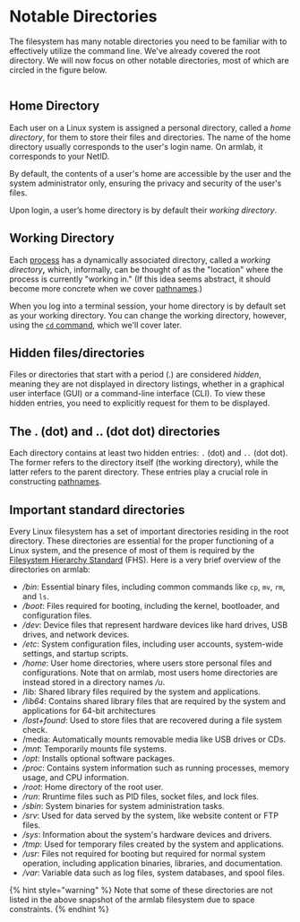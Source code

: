 # Notable Directories

The filesystem has many notable directories you need to be familiar with to effectively utilize the command line. We've already covered the root directory. We will now focus on other notable directories, most of which are circled in the figure below.

<figure><img src="https://lh4.googleusercontent.com/BheXyNU0t154mGoTPcX5POBMs60EjSzSdkn4LJezjzPwmA2I4ABbsnOBp3Errnc2t11JstAjl_JbDticzMOhV42yBJ5OMRF5ZyogG0grk_UKCEIFQ_M3rw1P0LazjLliGXaC6lr9QKD2yRIkupm5j50" alt=""><figcaption></figcaption></figure>

## Home Directory

Each user on a Linux system is assigned a personal directory, called a _home directory_, for them to store their files and directories. The name of the home directory usually corresponds to the user's login name. On armlab, it corresponds to your NetID.

By default, the contents of a user's home are accessible by the user and the system administrator only, ensuring the privacy and security of the user's files.

Upon login, a user’s home directory is by default their _working directory_.

## Working Directory

Each [process](../../appendices/operating-systems/process.md) has a dynamically associated directory, called a _working directory_**,** which, informally, can be thought of as the "location" where the process is currently "working in." (If this idea seems abstract, it should become more concrete when we cover [pathnames](pathnames.md).)

When you log into a terminal session, your home directory is by default set as your working directory. You can change the working directory, however, using the [`cd` command](../../bash/navigating-the-filesystem/cd-change-working-directory.md), which we'll cover later.

## Hidden files/directories

Files or directories that start with a period (.) are considered _hidden_, meaning they are not displayed in directory listings, whether in a graphical user interface (GUI) or a command-line interface (CLI). To view these hidden entries, you need to explicitly request for them to be displayed.&#x20;

## The . (dot) and .. (dot dot) directories

Each directory contains at least two hidden entries: `.` (dot) and `..` (dot dot). The former refers to the directory itself (the working directory), while the latter refers to the parent directory. These entries play a crucial role in constructing [pathnames](pathnames.md).

## Important standard directories

Every Linux filesystem has a set of important directories residing in the root directory. These directories are essential for the proper functioning of a Linux system, and the presence of most of them is required by the [Filesystem Hierarchy Standard](https://refspecs.linuxfoundation.org/FHS\_3.0/fhs/index.html) (FHS). Here is a very brief overview of the directories on armlab:

* _/bin_: Essential binary files, including common commands like `cp`, `mv`, `rm`, and `ls`.
* _/boot_: Files required for booting, including the kernel, bootloader, and configuration files.
* _/dev_: Device files that represent hardware devices like hard drives, USB drives, and network devices.
* _/etc_: System configuration files, including user accounts, system-wide settings, and startup scripts.
* _/home_: User home directories, where users store personal files and configurations. Note that on armlab, most users home directories are instead stored in a directory names _/u_.&#x20;
* /lib: Shared library files required by the system and applications.
* _/lib64_: Contains shared library files that are required by the system and applications for 64-bit architectures
* _/lost+found_: Used to store files that are recovered during a file system check.
* /media: Automatically mounts removable media like USB drives or CDs.
* _/mnt_: Temporarily mounts file systems.
* _/opt_: Installs optional software packages.
* _/proc_: Contains system information such as running processes, memory usage, and CPU information.
* _/root_: Home directory of the root user.
* _/run_: Rruntime files such as PID files, socket files, and lock files.
* _/sbin_: System binaries for system administration tasks.&#x20;
* _/srv_: Used for data served by the system, like website content or FTP files.
* _/sys_: Information about the system's hardware devices and drivers.
* _/tmp_: Used for temporary files created by the system and applications.
* _/usr_: Files not required for booting but required for normal system operation, including application binaries, libraries, and documentation.
* _/var_: Variable data such as log files, system databases, and spool files.

{% hint style="warning" %}
Note that some of these directories are not listed in the above snapshot of the armlab filesystem due to space constraints.
{% endhint %}


